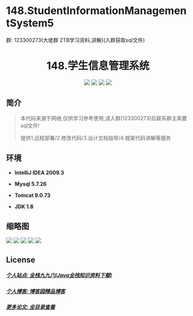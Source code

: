 # 148.StudentInformationManagementSystem5

<p>群: 123300273(大佬群 2TB学习资料,讲解)(入群获取sql文件)</p>

<p><h1 align="center">148.学生信息管理系统</h1></p>


<p align="center">
	<img src="https://img.shields.io/badge/jdk-1.8-orange.svg"/>
    <img src="https://img.shields.io/badge/springboot-5.x-lightgrey.svg"/>
    <img src="https://img.shields.io/badge/mysql-3.x-blue.svg"/>
    <img src="https://img.shields.io/badge/html-5.x-yellow.svg"/>
</p>

## 简介


> 本代码来源于网络,仅供学习参考使用,请入群(123300273)后联系群主索要sql文件!
>
> 提供1.远程部署/2.修改代码/3.设计文档指导/4.框架代码讲解等服务




## 环境

- <b>IntelliJ IDEA 2009.3</b>

- <b>Mysql 5.7.26</b>

- <b>Tomcat 9.0.73</b>

- <b>JDK 1.8</b>




## 缩略图


![](https://img2022.cnblogs.com/blog/588112/202207/588112-20220709130133235-252922840.png)
![](https://img2022.cnblogs.com/blog/588112/202207/588112-20220709130141147-111664072.png)
![](https://img2022.cnblogs.com/blog/588112/202207/588112-20220709130153940-1782741545.png)
![](https://img2022.cnblogs.com/blog/588112/202207/588112-20220709130158323-1189045923.png)
![](https://img2022.cnblogs.com/blog/588112/202207/588112-20220709130208090-1626625887.png)


## License

##### [个人站点: 全栈九九六(Java全栈知识资料下载)](https://www.blog996.com/)
##### [个人博客: 博客园精品博客](https://www.cnblogs.com/yysbolg/)
##### [更多论文: 全目录查看](https://www.blog996.com/md/2021-09-22-1632317852192.html)



